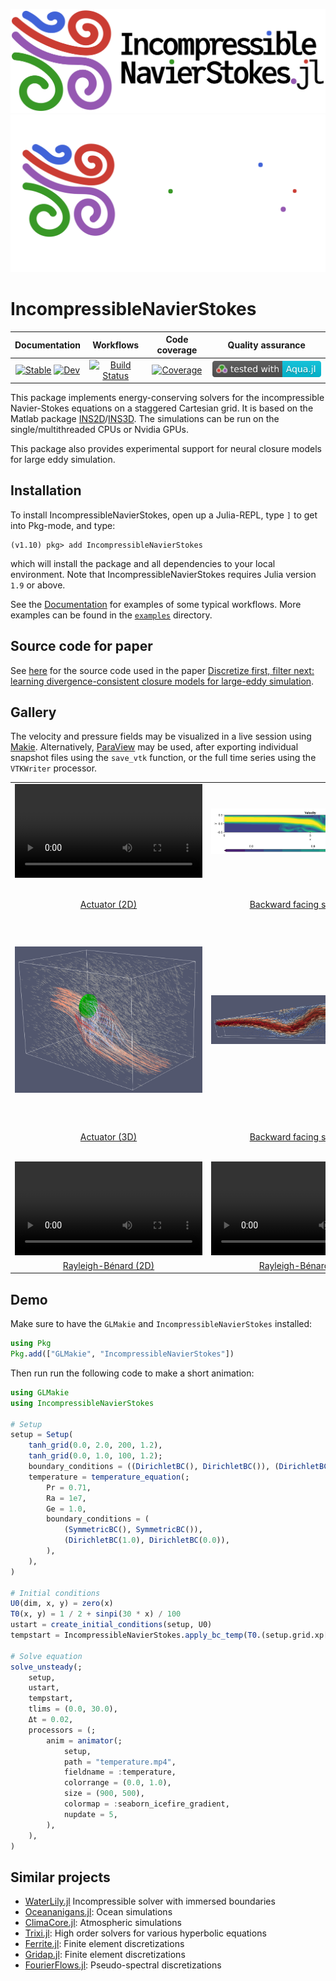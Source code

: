 ![Logo](docs/src/public/logo_text_dots.png#gh-light-mode-only)
![Logo](docs/src/public/logo_text_dots_dark_mode.png#gh-dark-mode-only)

# IncompressibleNavierStokes

| Documentation | Workflows | Code coverage | Quality assurance |
| :-----------: | :-------: | :-----------: | :---------------: |
| [![Stable](https://img.shields.io/badge/docs-stable-blue.svg)](https://agdestein.github.io/IncompressibleNavierStokes.jl/stable) [![Dev](https://img.shields.io/badge/docs-dev-blue.svg)](https://agdestein.github.io/IncompressibleNavierStokes.jl/dev) | [![Build Status](https://github.com/agdestein/IncompressibleNavierStokes.jl/workflows/CI/badge.svg)](https://github.com/agdestein/IncompressibleNavierStokes.jl/actions) | [![Coverage](https://codecov.io/gh/agdestein/IncompressibleNavierStokes.jl/branch/main/graph/badge.svg)](https://codecov.io/gh/agdestein/IncompressibleNavierStokes.jl) | [![Aqua QA](https://raw.githubusercontent.com/JuliaTesting/Aqua.jl/master/badge.svg)](https://github.com/JuliaTesting/Aqua.jl) |

This package implements energy-conserving solvers for the incompressible Navier-Stokes
equations on a staggered Cartesian grid. It is based on the Matlab package
[INS2D](https://github.com/bsanderse/INS2D)/[INS3D](https://github.com/bsanderse/INS3D). The simulations can be run on the single/multithreaded CPUs or Nvidia GPUs.

This package also provides experimental support for neural closure models for
large eddy simulation.

## Installation

To install IncompressibleNavierStokes, open up a Julia-REPL, type `]` to get
into Pkg-mode, and type:

```julia-repl
(v1.10) pkg> add IncompressibleNavierStokes
```

which will install the package and all dependencies to your local environment.
Note that IncompressibleNavierStokes requires Julia version `1.9` or above.

See the
[Documentation](https://agdestein.github.io/IncompressibleNavierStokes.jl/dev/generated/LidDrivenCavity2D/)
for examples of some typical workflows. More examples can be found in the
[`examples`](examples) directory.

## Source code for paper

See [here](./lib/PaperDC) for the source code used in the paper
[Discretize first, filter next: learning divergence-consistent closure models for large-eddy simulation](https://arxiv.org/abs/2403.18088).

## Gallery

The velocity and pressure fields may be visualized in a live session using
[Makie](https://github.com/JuliaPlots/Makie.jl). Alternatively,
[ParaView](https://www.paraview.org/) may be used, after exporting individual
snapshot files using the `save_vtk` function, or the full time series using the
`VTKWriter` processor.

<table>
    <tbody>
        <tr>
            <td style="width: 25%;"><video autoplay controls loop src="docs/src/public/Actuator2D.mp4"></video></td>
            <td style="width: 25%;"><img src="docs/src/public/BackwardFacingStep2D.png"></td>
            <td style="width: 25%;"><video autoplay controls loop src="docs/src/public/DecayingTurbulence2D.mp4"></video></td>
            <td style="width: 25%;"><img src="docs/src/public/TaylorGreenVortex2D.png"></td>
        </tr>
        <tr>
            <td align="center"><a href="examples/Actuator2D.jl">Actuator (2D)</a></td>
            <td align="center"><a href="examples/BackwardFacingStep2D.jl">Backward facing step (2D)</a></td>
            <td align="center"><a href="examples/DecayingTurbulence2D.jl">Decaying turbulence (2D)</a></td>
            <td align="center"><a href="examples/TaylorGreenVortex2D.jl">Taylor-Green vortex (2D)</a></td>
        </tr>
        <tr>
            <td style="width: 25%;"><img src="docs/src/public/Actuator3D.png"></td>
            <td style="width: 25%;"><img src="docs/src/public/BackwardFacingStep3D.png"></td>
            <td style="width: 25%;"><img src="docs/src/public/DecayingTurbulence3D.png"></td>
            <td style="width: 25%;"><img src="docs/src/public/TaylorGreenVortex3D.png"></td>
        </tr>
        <tr>
            <td align="center"><a href="examples/Actuator3D.jl">Actuator (3D)</a></td>
            <td align="center"><a href="examples/BackwardFacingStep3D.jl">Backward facing step (3D)</a></td>
            <td align="center"><a href="examples/DecayingTurbulence3D.jl">Decaying turbulence (3D)</a></td>
            <td align="center"><a href="examples/TaylorGreenVortex3D.jl"> Taylor-Green vortex (3D)</a></td>
        </tr>
        <tr>
            <td style="width: 25%;"><video autoplay controls loop src="docs/src/public/RayleighBenard2D.mp4"></video></td>
            <td style="width: 25%;"><video autoplay controls loop src="docs/src/public/RayleighBenard3D.mp4"></video></td>
            <td style="width: 25%;"><video autoplay controls loop src="docs/src/public/RayleighTaylor2D.mp4"></video></td>
            <td style="width: 25%;">
              <!-- <img src="docs/src/public/RayleighTaylor3D.png"> -->
            </td>
        </tr>
        <tr>
            <td align="center"><a href="examples/RayleighBenard2D.jl">Rayleigh-Bénard (2D)</a></td>
            <td align="center"><a href="examples/RayleighBenard3D.jl">Rayleigh-Bénard (3D)</a></td>
            <td align="center"><a href="examples/RayleighTaylor2D.jl">Rayleigh-Taylor (2D)</a></td>
            <!-- <td align="center"><a href="examples/RayleighTaylor3D.jl">Rayleigh-Taylor (3D)</a></td> -->
        </tr>
    </tbody>
</table>

## Demo

Make sure to have the `GLMakie` and `IncompressibleNavierStokes` installed:

```julia
using Pkg
Pkg.add(["GLMakie", "IncompressibleNavierStokes"])
```

Then run run the following code to make a short animation:

```julia
using GLMakie
using IncompressibleNavierStokes

# Setup
setup = Setup(
    tanh_grid(0.0, 2.0, 200, 1.2),
    tanh_grid(0.0, 1.0, 100, 1.2);
    boundary_conditions = ((DirichletBC(), DirichletBC()), (DirichletBC(), DirichletBC())),
    temperature = temperature_equation(;
        Pr = 0.71,
        Ra = 1e7,
        Ge = 1.0,
        boundary_conditions = (
            (SymmetricBC(), SymmetricBC()),
            (DirichletBC(1.0), DirichletBC(0.0)),
        ),
    ),
)

# Initial conditions
U0(dim, x, y) = zero(x)
T0(x, y) = 1 / 2 + sinpi(30 * x) / 100
ustart = create_initial_conditions(setup, U0)
tempstart = IncompressibleNavierStokes.apply_bc_temp(T0.(setup.grid.xp[1], setup.grid.xp[2]'), 0.0, setup)

# Solve equation
solve_unsteady(;
    setup,
    ustart,
    tempstart,
    tlims = (0.0, 30.0),
    Δt = 0.02,
    processors = (;
        anim = animator(;
            setup,
            path = "temperature.mp4",
            fieldname = :temperature,
            colorrange = (0.0, 1.0),
            size = (900, 500),
            colormap = :seaborn_icefire_gradient,
            nupdate = 5,
        ),
    ),
)
```

## Similar projects

- [WaterLily.jl](https://github.com/weymouth/WaterLily.jl/)
  Incompressible solver with immersed boundaries
- [Oceananigans.jl](https://github.com/CliMA/Oceananigans.jl):
  Ocean simulations
- [ClimaCore.jl](https://github.com/CliMA/ClimaCore.jl):
  Atmospheric simulations
- [Trixi.jl](https://github.com/trixi-framework/Trixi.jl):
  High order solvers for various hyperbolic equations
- [Ferrite.jl](https://github.com/Ferrite-FEM/Ferrite.jl):
  Finite element discretizations
- [Gridap.jl](https://github.com/gridap/Gridap.jl):
  Finite element discretizations
- [FourierFlows.jl](https://github.com/FourierFlows/FourierFlows.jl):
  Pseudo-spectral discretizations
